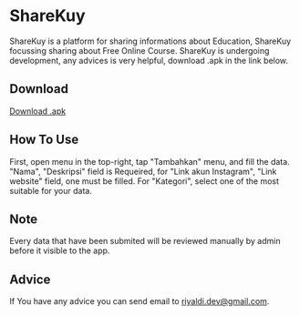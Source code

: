 # ShareKuy
ShareKuy is a platform for sharing informations about Education, ShareKuy focussing sharing about Free Online Course. ShareKuy is undergoing development, any advices is very helpful, download .apk in the link below.

## Download
[Download .apk](https://github.com/riyhs/ShareKuy/raw/master/app/build/outputs/apk/debug/shareKuy.apk)

## How To Use
First, open menu in the top-right, tap "Tambahkan" menu, and fill the data.
"Nama", "Deskripsi" field is Requeired, for "Link akun Instagram", "Link website" field, one must be filled. For "Kategori", select one of the most suitable for your data.

## Note
Every data that have been submited will be reviewed manually by admin before it visible to the app.

## Advice
If You have any advice you can send email to [riyaldi.dev@gmail.com](mailto:riyaldi.dev@gmail.com).

